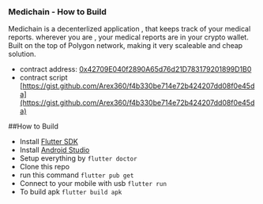 ### Medichain - How to Build

Medichain is a decenterlized application , that keeps track of your medical reports. wherever you are , your medical reports are in your crypto wallet. 
Built on the top of Polygon network, making it very scaleable and cheap solution.
- contract address: [0x42709E040f2890A65d76d21D783179201899D1B0](https://mumbai.polygonscan.com/address/0x42709E040f2890A65d76d21D783179201899D1B0)
- contract script [https://gist.github.com/Arex360/f4b330be714e72b424207dd08f0e45da](https://gist.github.com/Arex360/f4b330be714e72b424207dd08f0e45da)

##How to Build
- Install [Flutter SDK](https://docs.flutter.dev/get-started/install)
- Install [Android Studio](https://developer.android.com/studio?gclsrc=ds&gclsrc=ds)
- Setup everything by
`flutter doctor`
- Clone this repo
- run this command
`flutter pub get`
- Connect to your mobile with usb 
`flutter run`
- To build apk 
`flutter build apk`

